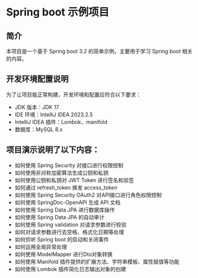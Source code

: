 # Spring boot 示例项目

## 简介
本项目是一个基于 Spring boot 3.2 的简单示例，主要用于学习 Spring boot 相关的内容。

## 开发环境配置说明
为了让项目能正常构建，开发环境和配置应符合以下要求：
* JDK 版本：JDK 17
* IDE 环境：IntelliJ IDEA 2023.2.5
* IntelliJ IDEA 插件：Lombok、manifold
* 数据库：MySQL 8.x
 
## 项目演示说明了以下内容：
* 如何使用 Spring Security 对接口进行权限控制
* 如何使用非对称加密算法生成公钥和私钥
* 如何使用公钥和私钥对 JWT Token 进行签名和验签
* 如何通过 refresh_token 换发 access_token
* 如何使用 Spring Security OAuth2 对API接口进行角色权限控制
* 如何使用 SpringDoc-OpenAPI 生成 API 文档
* 如何使用 Spring Data JPA 进行数据库操作
* 如何使用 Spring Data JPA 的自动审计
* 如何使用 Spring validation 对请求参数进行校验
* 如何对请求参数进行去空格、格式化日期等处理
* 如何侦听 Spring boot 的启动和关闭事件
* 如何运用全局异常处理
* 如何使用 ModelMapper 进行Dto对象转换
* 如何使用 Manifold 插件提供的扩展方法、字符串模板、属性赋值等功能
* 如何使用 Lombok 插件简化日志输出对象的创建
